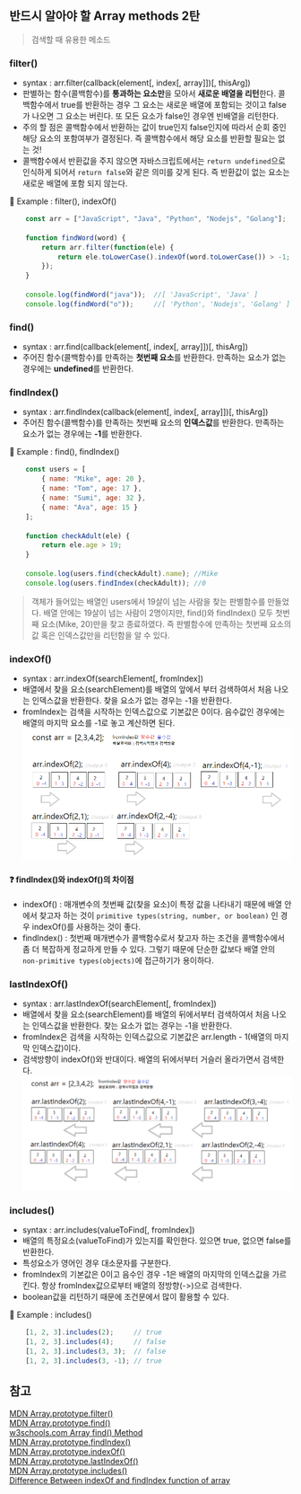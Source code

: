 ## 반드시 알아야 할 Array methods 2탄
> 검색할 때 유용한 메소드 


### filter()
 - syntax : arr.filter(callback(element[, index[, array]])[, thisArg])
 - 판별하는 함수(콜백함수)를 **통과하는 요소만**을 모아서 **새로운 배열을 리턴**한다. 콜백함수에서 true를 반환하는 경우 그 요소는 새로운 배열에 포함되는 것이고 false가 나오면 그 요소는 버린다. 또 모든 요소가 false인 경우엔 빈배열을 리턴한다. 
 - 주의 할 점은 콜백함수에서 반환하는 값이 true인지 false인지에 따라서 순회 중인 해당 요소의 포함여부가 결정된다. 즉 콜백함수에서 해당 요소를 반환할 필요는 없는 것!
 - 콜백함수에서 반환값을 주지 않으면 자바스크립트에서는 `return undefined`으로 인식하게 되어서 `return false`와 같은 의미를 갖게 된다. 즉 반환값이 없는 요소는 새로운 배열에 포함 되지 않는다.

📖 Example : filter(), indexOf()
```javascript
    const arr = ["JavaScript", "Java", "Python", "Nodejs", "Golang"];

    function findWord(word) {
        return arr.filter(function(ele) {
            return ele.toLowerCase().indexOf(word.toLowerCase()) > -1;
        });
    }

    console.log(findWord("java"));  //[ 'JavaScript', 'Java' ]
    console.log(findWord("o"));     //[ 'Python', 'Nodejs', 'Golang' ]

```

### find()
 - syntax : arr.find(callback(element[, index[, array]])[, thisArg])
 - 주어진 함수(콜백함수)를 만족하는 **첫번째 요소**를 반환한다. 만족하는 요소가 없는 경우에는 **undefined**를 반환한다.
  

### findIndex()
 - syntax : arr.findIndex(callback(element[, index[, array]])[, thisArg])
 - 주어진 함수(콜백함수)를 만족하는 첫번째 요소의 **인덱스값**를 반환한다. 만족하는 요소가 없는 경우에는 **-1**를 반환한다.

📖 Example : find(), findIndex()
```javascript
    const users = [
        { name: "Mike", age: 20 },
        { name: "Tom", age: 17 },
        { name: "Sumi", age: 32 },
        { name: "Ava", age: 15 }
    ];

    function checkAdult(ele) {
        return ele.age > 19;
    }

    console.log(users.find(checkAdult).name); //Mike
    console.log(users.findIndex(checkAdult)); //0
```

> 객체가 들어있는 배열인 users에서 19살이 넘는 사람을 찾는 판별함수를 만들었다. 배열 안에는 19살이 넘는 사람이 2명이지만, find()와 findIndex() 모두 첫번째 요소(Mike, 20)만을 찾고 종료하였다. 즉 판별함수에 만족하는 첫번째 요소의 값 혹은 인덱스값만을 리턴함을 알 수 있다.  


### indexOf()
 - syntax : arr.indexOf(searchElement[, fromIndex])
 - 배열에서 찾을 요소(searchElement)를 배열의 앞에서 부터 검색하여서 처음 나오는 인덱스값을 반환한다. 찾을 요소가 없는 경우는 -1을 반환한다.
 - fromIndex는 검색을 시작하는 인덱스값으로 기본값은 0이다. 음수값인 경우에는 배열의 마지막 요소를 -1로 놓고 계산하면 된다.
![indexOf](../image/indexof.png)

#### &#10067; findIndex()와 indexOf()의 차이점
* indexOf() : 매개변수의 첫번째 값(찾을 요소)이 특정 값을 나타내기 때문에 배열 안에서 찾고자 하는 것이 `primitive types(string, number, or boolean)` 인 경우 indexOf()를 사용하는 것이 좋다. 
* findIndex() : 첫번째 매개변수가 콜백함수로서 찾고자 하는 조건을 콜백함수에서 좀 더 복잡하게 정교하게 만들 수 있다. 그렇기 때문에 단순한 값보다 배열 안의 `non-primitive types(objects)`에 접근하기가 용이하다. 

### lastIndexOf()
 - syntax : arr.lastIndexOf(searchElement[, fromIndex])
 - 배열에서 찾을 요소(searchElement)를 배열의 뒤에서부터 검색하여서 처음 나오는 인덱스값을 반환한다. 찾는 요소가 없는 경우는 -1을 반환한다.
 - fromIndex은 검색을 시작하는 인덱스값으로 기본값은 arr.length - 1(배열의 마지막 인덱스값)이다.
 - 검색방향이 indexOf()와 반대이다. 배열의 뒤에서부터 거슬러 올라가면서 검색한다.  
![lastIndexOf](../image/lastIndexof.png)

### includes()
 - syntax : arr.includes(valueToFind[, fromIndex])
 - 배열의 특정요소(valueToFind)가 있는지를 확인한다. 있으면 true, 없으면 false를 반환한다. 
 - 특성요소가 영어인 경우 대소문자를 구분한다.
 - fromIndex의 기본값은 0이고 음수인 경우 -1은 배열의 마지막의 인덱스값을 가르킨다. 항상 fromIndex값으로부터 배열의 정방향(->)으로 검색한다.
 - boolean값을 리턴하기 때문에 조건문에서 많이 활용할 수 있다. 

📖 Example : includes()
```javascript
    [1, 2, 3].includes(2);     // true
    [1, 2, 3].includes(4);     // false
    [1, 2, 3].includes(3, 3);  // false
    [1, 2, 3].includes(3, -1); // true
```  

## 참고
[MDN Array.prototype.filter()](https://developer.mozilla.org/ko/docs/Web/JavaScript/Reference/Global_Objects/Array/filter)<br>
[MDN Array.prototype.find()](https://developer.mozilla.org/ko/docs/Web/JavaScript/Reference/Global_Objects/Array/find)<br>
[w3schools.com Array find() Method](https://www.w3schools.com/jsref/jsref_find.asp)<br>
[MDN Array.prototype.findIndex()](https://developer.mozilla.org/ko/docs/Web/JavaScript/Reference/Global_Objects/Array/findIndex)<br>
[MDN Array.prototype.indexOf()](https://developer.mozilla.org/ko/docs/Web/JavaScript/Reference/Global_Objects/Array/indexOf)<br>
[MDN Array.prototype.lastIndexOf()](https://developer.mozilla.org/ko/docs/Web/JavaScript/Reference/Global_Objects/Array/lastIndexOf)<br>
[MDN Array.prototype.includes()](https://developer.mozilla.org/ko/docs/Web/JavaScript/Reference/Global_Objects/Array/includes)<br>
[Difference Between indexOf and findIndex function of array](https://stackoverflow.com/questions/41443029/difference-between-indexof-and-findindex-function-of-array)<br>

